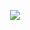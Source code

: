 <p align="center">
   <img src = https://github.com/user-attachments/assets/aff38342-4597-4ccf-971e-480338c4ca2e>
</p>
